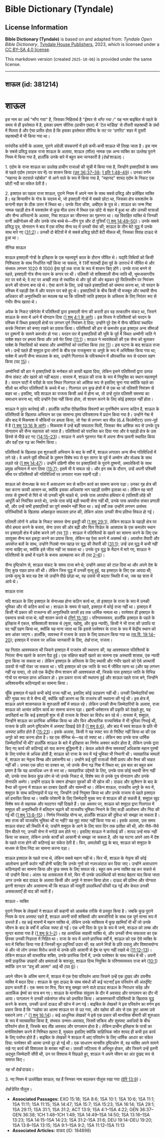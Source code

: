 # Bible Dictionary (Tyndale)

## License Information

**Bible Dictionary (Tyndale)** is based on and adapted from: _Tyndale Open Bible Dictionary_, [Tyndale House Publishers](https://tyndaleopenresources.com/), 2023, which is licensed under a [CC BY-SA 4.0 license](https://creativecommons.org/licenses/by-sa/4.0/legalcode.en).

This markdown version (created `2025-10-06`) is provided under the same license.



--------------------------------

## शाऊल (id: 381214)

शाऊल
====

इस नाम का अर्थ "माँगा गया" है, जिसका निहितार्थ है "ईश्वर से *माँगा गया।*" यह नाम बाइबिल से पहले के समय से ही इस्तेमाल में है, इसका प्रमाण सीरिया (प्राचीन एब्ला) में 'टेल मार्डिख' से तीसरी सहस्राब्दी के ग्रंथों में मिलता है और ऐसा प्रतीत होता है कि इसका इस्तेमाल सीरिया के तट पर 'उगरिट' शहर में दूसरी सहस्राब्दी में भी किया गया था।

पारंपरिक वर्तनी के अलावा, पुराने अंग्रेज़ी संस्करणों में इसे कभी\-कभी शाऊल भी लिखा जाता है। इस नाम के सबसे प्रसिद्ध वाहक राजा शाऊल के अलावा, शाऊल (शौल) नामक एक अन्य व्यक्ति का उल्लेख पुराने नियम में किया गया है, हालाँकि उनके बारे में बहुत कम जानकारी है (*देखें* शाऊल)।

1\. एदोम के राजा शाऊल का उल्लेख प्राचीन राजाओं की सूची में किया गया है, जिन्होंने इस्राएलियों के समय से पहले एदोम (यरदन पार में) पर शासन किया ([उत 36:37–38](https://ref.ly/Gen36:37-Gen36:38); [1 इति 1:48–49](https://ref.ly/1Chr1:48-1Chr1:49))। उनका वर्णन "महानद के तटवाले रहोबोत" से आने वाले के रूप में किया गया है, "महानद" शायद एदोम के निकट एक छोटी नदी का संकेत देती है।

2\. इस्राएल का पहला राजा शाऊल, पुराने नियम में अपने नाम के साथ सबसे प्रसिद्ध और प्रलेखित व्यक्ति है। वह बिन्यामीन के गोत्र के सदस्य थे, जो इस्राएली गोत्रों में सबसे छोटा था, जिसका क्षेत्र यरूशलेम के कनानी शहर के ठीक उत्तर में स्थित था। उनके पिता कीश, अबीएल के पुत्र थे। शाऊल का जन्म गिबा नामक पहाड़ी क्षेत्र में यरूशलेम से कुछ मील उत्तर में स्थित एक छोटे से शहर में हुआ था और उनकी यात्राओं और सैन्य अभियानों के अलावा, गिबा शाऊल का जीवनभर का गृहनगर था। वह विवाहित व्यक्ति थे जिनकी पत्नी अहीनोअम थी और उनके पांच बच्चे थे—तीन पुत्र और दो पुत्रियाँ ([1 शमू 14:49–50](https://ref.ly/1Sam14:49-1Sam14:50))। उनके सबसे प्रसिद्ध पुत्र, योनातान ने बाद में एक वरिष्ठ सैन्य पद में उनकी सेवा की; शाऊल के तीन बेटे युद्ध में उनके साथ मारे गए ([31:2](https://ref.ly/1Sam31:2))। उनकी दो बेटियों में से सबसे प्रसिद्ध छोटी बेटी मीकल थी, जिसका विवाह दाऊद से हुआ था।

सैनिक शाऊल

शाऊल इस्राएली गोत्रों के इतिहास के एक महत्वपूर्ण काल के दौरान जीवित थे। यद्यपि तिथियों को किसी निश्चितता के साथ निर्धारित नहीं किया जा सकता, वे 11वीं शताब्दी ईसा पूर्व के उत्तरार्ध में जीवित थे और संभवतः लगभग 1020 से 1000 ईसा पूर्व तक राजा के रूप में शासन किए होंगे। उनके राजा बनने से पहले, इस्राएली गोत्र सैन्य पतन के कगार पर थी। पलिश्ती जो शक्तिशाली सैन्य जाति थी, भूमध्यसागरीय तट पर बसे थे; वे तट पर अच्छी तरह से स्थापित थे और पूर्व की ओर बढ़कर पूरे फिलिस्तीन पर नियंत्रण करने की योजना बना रहे थे। ऐसा करने के लिए, उन्हें पहले इस्राएलियों को समाप्त करना था, जो यरदन के पश्चिम में पहाड़ी देश में और यरदन पार बसे हुए थे। इस्राएलियों के बीच किसी भी मजबूत और स्थायी सैन्य अधिकार की अनुपस्थिति का मतलब यह था कि पलिश्ती जाति इस्राएल के अस्तित्व के लिए निरंतर रूप से गंभीर सैन्य खतरा थे।

अपेक के निकट एबेनेजेर में पलिश्तियों द्वारा इस्राएली सेना की करारी हार वह तत्कालीन संकट था, जिसने शाऊल के सत्ता में आने में योगदान दिया ([1 शमू 4:1 के आगे](https://ref.ly/1Sam4:1-1Sam4:22))। इस विजय ने पलिश्तियों को यरदन के पश्चिम में स्थित इस्राएली क्षेत्रों पर लगभग पूर्ण नियंत्रण दे दिया; उन्होंने पूरे देश में सैन्य चौकियां स्थापित करके नियंत्रण को बनाए रखने का प्रयास किया। पलिश्तियों की हार से कमजोर हुआ इस्राएल अन्य सीमाओं पर दुश्मनों के सामने कमजोर हो गया। यरदन पार में इस्राएलियों की भूमि के पूर्व में स्थित अम्मोनी जाति ने याबेश शहर पर हमला किया और उसे घेर लिया ([11:1](https://ref.ly/1Sam11:1))। शाऊल ने स्वयंसेवकों की एक सेना को बुलाकर याबेश के निवासियों को बचाया और अम्मोनियों को पराजित किया (पद [11](https://ref.ly/1Sam11:11))। इस घटना के बाद शाऊल राजा बने। उन्हें पहले ही शमूएल द्वारा लोगों के बीच एक राजकुमार या अगुवे के रूप में अभिषिक्त किया गया था; याबेश में अपनी सैन्य सफलता के बाद, उन्होंने गिलगाल के पवित्रस्थान में औपचारिक रूप से पदभार ग्रहण किया (पद [15](https://ref.ly/1Sam11:15))।

अम्मोनियों की हार ने इस्राएलियों के मनोबल को काफी बढ़ावा दिया, लेकिन इसने पलिश्तियों द्वारा उत्पन्न सैन्य संकट और खतरे को नहीं बदला। वास्तव में, शाऊल की राजा के रूप में नियुक्ति का स्थान महत्वपूर्ण है। यरदन घाटी में यरीहो के पास स्थित गिलगाल को आंशिक रूप से इसलिए चुना गया क्योंकि पहले का शीलो का मन्दिर पलिश्तियों के कब्जे में था। गिलगाल उन कुछ क्षेत्रों में से एक था जो पलिश्ती नियंत्रण से बाहर था। इसलिए, यदि शाऊल का राजत्व किसी अर्थ में होना था, तो उन्हें तुरंत पलिश्ती समस्या का समाधान करना था; यदि उन्होंने ऐसा नहीं किया होता, तो शासन करने के लिए कोई इस्राएल नहीं होता।

शाऊल ने तुरंत कार्रवाई की। हालाँकि सटीक ऐतिहासिक विवरणों का पुनर्निर्माण करना कठिन है, शाऊल के पलिश्तियों के खिलाफ अभियान का एक सामान्य दृश्य पवित्रशास्त्र में प्रदान किया गया है। उन्होंने गेबा में और बाद में मिकमाश में चौकियों पर हमला किया, जो गेबा से लगभग चार मील (6\.4 किलोमीटर) उत्तर\-पूर्व में है ([1 शमू 13:16 के आगे](https://ref.ly/1Sam13:16-1Sam13:23))। मिकमाश में उन्हें बड़ी सफलता मिली, जिसका श्रेय आंशिक रूप से उनके पुत्र योनातान की सैन्य सहायता को जाता है। पलिश्तियों को पराजित कर दिया गया और वे पहाड़ी क्षेत्र के उस हिस्से से पीछे हट गए ([14:15–23](https://ref.ly/1Sam14:15-1Sam14:23))। शाऊल ने अपने गृहनगर गेबा में अपना सैन्य छावनी स्थापित किया और वहाँ एक गढ़ का निर्माण किया।

पलिश्तियों के खिलाफ़ इस शुरुआती अभियान के बाद के वर्षों में, शाऊल लगातार अन्य सैन्य गतिविधियों में लगे रहे। वे अपने पूर्वी सीमाओं के दुश्मन विशेष रूप से मृत सागर के पूर्व में अम्मोन और मोआब के साथ लड़ते रहे ([1 शमू 14:47](https://ref.ly/1Sam14:47))। उन्होंने दक्षिणी सीमा पर इस्राएलियों के पुराने दुश्मनों, अमालेकियों के साथ प्रमुख अभियान में भाग लिया ([15:7](https://ref.ly/1Sam15:7)); इसमें भी वे सफल रहे। और इन सब के दौरान, उन्हें अपनी पश्चिमी सीमा पर पलिश्तियों की गतिविधियों पर लगातार नज़र रखनी पड़ी।

शाऊल को सेनाध्यक्ष के रूप में असाधारण रूप से कठिन कार्य का सामना करना पड़ा। उनका गृह क्षेत्र की रक्षा करना काफी आसान था, क्योंकि इसका अधिकांश भाग पहाड़ी ग्रामीण इलाका था। लेकिन वह चारों तरफ से दुश्मनों से घिरे थे जो उनकी भूमि चाहते थे, उनके पास अपर्याप्त हथियार थे (पलिश्ती लोहे की आपूर्ति को नियंत्रित करते थे), उनके पास कोई बड़ी स्थायी सेना नहीं थी, उनके पास अपर्याप्त संचार प्रणाली थी, और उन्हें सभी इस्राएलियों का पूर्ण समर्थन नहीं मिला था। कई वर्षों तक उन्होंने लगभग असंभव परिस्थितियों के खिलाफ अपेक्षाकृत सफलता प्राप्त की, लेकिन अंततः उनकी सैन्य प्रतिभा विफल हो गई।

पलिश्ती लोगों ने अपेक के निकट समस्त सेना इकट्ठी की ([1 शमू 29:1](https://ref.ly/1Sam29:1)), लेकिन शाऊल के पहाड़ी क्षेत्र पर सीधे हमला करने के बजाय, सेना उत्तर की ओर बढ़ी और फिर यिज्रेल के आसपास के एक कमज़ोर स्थान पर इस्राएली क्षेत्र में प्रवेश करने लगे (पद [11](https://ref.ly/1Sam29:11))। शाऊल ने पलिश्तियों के खतरे का सामना करने के लिए एक उपयुक्त सैन्य बल इकट्ठा करने का प्रयास किया, लेकिन वह ऐसा करने में असमर्थ रहे। अपर्याप्त तैयारी और अपर्याप्त बलों के साथ, उन्होंने गिलबो नाम पहाड़ पर युद्ध की तैयारी की ([31:1](https://ref.ly/1Sam31:1)); उन्हें उस युद्ध में कभी नहीं जाना चाहिए था, क्योंकि इसे जीता नहीं जा सकता था। उनके पुत्र युद्ध के मैदान में मारे गए, शाऊल ने पलिश्तियों के हाथों में पड़ने के बजाय आत्महत्या कर ली (पद [2–6](https://ref.ly/1Sam31:2-1Sam31:6))।

सैन्य दृष्टिकोण से, शाऊल संकट के समय राजा बने थे; उन्होंने आपदा को टाल दिया था और अपने देश के लिए कुछ राहत प्राप्त की थी। लेकिन जिस युद्ध में उनकी मृत्यु हुई, वह इस्राएल के लिए एक आपदा थी; उनके मृत्यु के बाद वह देश जो उन्होंने पीछे छोड़ा था, वह उससे भी बदतर स्थिति में था, जब वह सत्ता में आये थे।

शाऊल राजा

यदि शाऊल के लिए इस्राएल के सेनाध्यक्ष होना कठिन कार्य था, तो इस्राएल के राजा के रूप में उनकी भूमिका और भी कठिन कार्य था। शाऊल के समय से पहले, इस्राएल में कोई राजा नहीं था। इस्राएल में किसी भी प्रकार की राजतन्त्र की अनुपस्थिति काफी हद तक धार्मिक मामला था। परमेश्वर ही इस्राएल के एकमात्र सच्चे राजा थे; वही शासन करते थे ([निर्ग 15:18](https://ref.ly/Exod15:18))। परिणामस्वरूप, हालाँकि इस्राएल के पहले के इतिहास में एकल, शक्तिशाली शासक थे (मूसा, यहोशू, और कुछ न्यायी), किसी ने भी राजा की उपाधि या पद नहीं ग्रहण किया था, क्योंकि यह माना जाता था कि इससे परमेश्वर के राजा के रूप में केंद्रीय स्थान को कम आंका जाएगा। हालाँकि, व्यवस्था में राजत्व के उदय के लिए प्रावधान किया गया था ([व्य.वि. 19:14–20](https://ref.ly/Deut19:14-Deut19:20)); इस्राएल में राजत्व पर अधिक जानकारी के लिए, *देखें* राजा, राजत्व।

यह नितांत आवश्यकता थी जिसने इस्राएल में राजतंत्र की स्थापना की, यह आवश्यकता पलिश्तियों के निरंतर सैन्य खतरे के कारण पैदा हुई। एक संक्षिप्त बाहरी खतरे का सामना एक अस्थायी शासक, एक न्यायी द्वारा किया जा सकता था। लेकिन इस्राएल के अस्तित्व के लिए स्थायी और गंभीर खतरे को ऐसे अस्थायी उपायों से नहीं रोका जा सकता था। यदि इस्राएल को एक जाति के रूप में जीवित रहना था (और यह लगभग नहीं रह पाया), तो उसे एक केंद्रीय सैन्य शासन की आवश्यकता थी, जिसके पास इस्राएल जाति के विभिन्न गोत्रों पर मान्यता प्राप्त अधिकार हो। इस प्रकार राज्य की स्थापना हुई और शाऊल पहले राजा बने, जिन्होंने अविश्वसनीय कठिनाइयों का सामना किया।

चूँकि इस्राएल में पहले कभी कोई राज्य नहीं था, इसलिए कोई उदाहरण नहीं थी। उनकी ज़िम्मेदारियाँ क्या थीं? मुख्य रूप से वे सैन्य थीं, क्योंकि यही कारण था कि राजतंत्र की स्थापना की गई थी। इस क्षेत्र में, शाऊल अपने शासनकाल के शुरुआती वर्षों में सफल रहे। लेकिन उनकी सैन्य ज़िम्मेदारियों के अलावा, राजा शाऊल को अत्यंत कठिन कार्य का सामना करना पड़ा। इब्रानी धर्मशास्त्र की प्रकृति को देखते हुए, यह अपरिहार्य था कि कई इस्राएली शुरू से ही राजत्व के विचार का विरोध कर रहे थे। वास्तव में, शमूएल, जिन्होंने शाऊल का प्रारंभिक अभिषेक किया था और फिर औपचारिक राज्याभिषेक में भी भूमिका निभाई थी, राजत्व के प्रति अपने दृष्टिकोण में अस्पष्ट दिखाई देते हैं ([1 शमू 8:6](https://ref.ly/1Sam8:6)), और बाद में स्वयं शाऊल के प्रति भी अस्पष्ट प्रतीत होते हैं ([15:23](https://ref.ly/1Sam15:23))। इसके अलावा, किसी ने यह स्पष्ट रूप से निर्दिष्ट नहीं किया था की एक अगुवे को क्या करना होता है। वह एक सैनिक थे—यह तो स्पष्ट था। लेकिन क्या उनके पास धार्मिक ज़िम्मेदारियाँ भी थीं? हालाँकि शाऊल के बारे में इतिहास का निर्णय अक्सर कठोर होता है, लेकिन उनके द्वारा किए गए कार्य की कठिनाई को याद करना बुद्धिमानी है। केवल अकेले सैन्य समस्याएँ अधिकांश महान पुरुषों के लिए पर्याप्त से अधिक होती हैं; शाऊल को राजा के रूप में नई भूमिका भी निभानी थी। व्यावहारिक मामलों में, शाऊल का नेतृत्व विनम्र और प्रशंसनीय था। उन्होंने कई पूर्वी राजाओं जैसी प्रताप और वैभव की चाहत नहीं की। उनका एक छोटा सा दरबार था, जो उनके सैन्य गढ़ गिबा में स्थित था; इस बात का बहुत कम प्रमाण है कि यह अत्यधिक धन से भरा था। व्यावहारिक उद्देश्यों के लिए, उनके पास कोई स्थायी सेना नहीं थी; उनके पास केवल कुछ लोग थे जो उनके निकट थे, विशेष रूप से उनके पुत्र योनातान और उनके सेनापति अब्नेर। उन्होंने दाऊद के समान होनहार युवकों की भी खोज की। दाऊद और सुलैमान के बाद के वैभव की तुलना में शाऊल का दरबार देहाती और सामन्ती था। लेकिन शाऊल, राजकीय अगुवे के रूप में, शमूएल के साथ कठिनाइयों में पड़ गए, जिन्होंने उन्हें नियुक्त किया था और उनके राजत्व से पहले इस्राएल को प्रभावित किया था। जबकि परेशानी के लिए ज़िम्मेदारी मुख्य रूप से शाऊल की हो सकती है, शमूएल खुद विशेष रूप से सहायक और मददगार नहीं दिखते हैं। एक अवसर पर, शाऊल को शमूएल द्वारा गिलगाल में शमूएल की अनुपस्थिति में बलिदान चढ़ाने की याजकीय भूमिका निभाने के लिए कड़ी आलोचना और निंदा की गई थी ([1 शमू 13:8–15](https://ref.ly/1Sam13:8-1Sam13:15))। निर्णय निस्संदेह योग्य था, हालाँकि शाऊल की दुविधा को समझा जा सकता है। क्या राजा की याजकीय भूमिका थी या नहीं? यह मुद्दा स्पष्ट नहीं किया गया था। इसके अलावा, उस समय शाऊल संकट की स्थिति में थे; उन्होंने शमूएल के आने के लिए सात दिन तक प्रतीक्षा की थी, और जैसे\-जैसे दिन बीतते गए, उनकी सेना में भगोड़े कम होते गए। इसलिए शाऊल ने कार्रवाई की। शायद उन्हें माफ नहीं किया जा सकता, लेकिन उनके कार्यों को आसानी से समझा जा सकता है, और यह घटना अपने आप में देश के पहले राजा होने की कठिनाई का संकेत देती है। फिर, अमालेकी युद्ध के बाद, शाऊल को शमूएल के माध्यम से दिव्य निंदा का सामना करना पड़ा।

शाऊल इस्राएल के पहले राजा थे, लेकिन सबसे महान नहीं थे। फिर भी, शाऊल के नेतृत्व की कोई आलोचना इतनी कठोर नहीं होनी चाहिए कि उनके गुणों को नज़रअंदाज़ कर दिया जाए। उन्होंने असाधारण कठिनाइयों का सामना किया और कुछ समय के लिए सफल रहे। बहुत कम अन्य व्यक्ति वह कर सकते थे जो उन्होंने किया। अंततः वह असफलता में मरे, फिर भी उनके उपलब्धियों को शायद बेहतर याद किया जाता अगर उनके बाद दाऊद के अलावा किसी और अगुवे ने शासन किया होता। दाऊद की प्रतिभा और योग्यता इतनी शानदार और असामान्य थी कि शाऊल की मामूली उपलब्धियाँ फीकी पड़ गईं और केवल उनकी असफलताएँ ही याद की जाती हैं।

शाऊल \- व्यक्ति

पुराने नियम के लेखकों ने शाऊल की कहानी को आकर्षक तरीके से प्रस्तुत किया है। जबकि कुछ पुराने नियम के पात्र अस्पष्ट रहते हैं, शाऊल अपनी सभी शक्तियों और कमजोरियों के साथ एक पूर्ण मानव रूप में उभरते हैं। वह कई मायनों में महान व्यक्ति थे, लेकिन उनके व्यक्तित्व में कुछ खामियाँ भी थीं जो उनके जीवन के बाद के वर्षों में अधिक स्पष्ट हो गईं। एक धनी पिता के पुत्र के रूप में जन्मे, शाऊल को लम्बा और सुन्दर बताया गया है ([1 शमू 9:1–2](https://ref.ly/1Sam9:1-1Sam9:2))। वह अत्यधिक साहसी व्यक्ति थे, और उनकी सैन्य सफलता का एक हिस्सा उनकी निडरता में निहित था। राजा के रूप में अपने प्रारंभिक वर्षों में, शाऊल को एक ऐसे व्यक्ति के रूप में चित्रित किया गया है जिनकी मूल प्रवृत्तियाँ उदार थीं; वह अपने मित्रों के प्रति दयालु और विश्वासयोग्य थे और जो लोग उनका विरोध करते थे उनके प्रति आसानी से द्वेष या घृणा नहीं रखते थे ([11:12–13](https://ref.ly/1Sam11:12-1Sam11:13))। लेकिन शाऊल की वास्तविक शक्ति, उनके प्रारंभिक दिनों में, उनके परमेश्वर के साथ संबंध में थी। अपनी सभी प्राकृतिक उपहारों और क्षमताओं के बावजूद, शाऊल दिव्य नियुक्ति के परिणामस्वरूप राजा बने ([10:1](https://ref.ly/1Sam10:1)) क्योंकि उन पर "प्रभु की आत्मा" आई थी (पद [6](https://ref.ly/1Sam10:6))।

अपने जीवन के अंतिम चरण में, शाऊल में एक ऐसा परिवर्तन आया जिसने उन्हें एक दुखद और दयनीय व्यक्ति में बदल दिया। शाऊल के युवा दाऊद के साथ संबंधों की कई घटनाएँ इस परिवर्तन की अंतर्दृष्टि प्रदान करती हैं। एक समय पर मित्र, फिर शत्रु समझा जाने वाले दाऊद शाऊल के निराधार संदेह और अतार्किक ईर्ष्या का पात्र बन गए। शाऊल के मानसिक संतुलन के दौर में अवसाद और पागलपन का दौर भी आया। पागलपन ने उनकी तर्कसंगत सोच को प्रभावित किया। आक्रमणकारी पलिश्तियों के खिलाफ युद्ध करने के बजाय, उनकी ऊर्जा दाऊद की खोज में लग गई। बाइबिल के लेखकों ने इस परिवर्तन का वर्णन इस प्रकार किया है कि "यहोवा का आत्मा शाऊल पर से उठ गया, और यहोवा की ओर से एक दुष्ट आत्मा उसे घबराने लगा।" ([1 शमू 16:14](https://ref.ly/1Sam16:14))। कई आधुनिक लेखकों ने इसे एक प्रकार की मानसिक बीमारी की शुरुआत के रूप में व्याख्यायित किया है, संभवतः उन्मत्त\-अवसाद, जिसमें सक्रिय और सुस्पष्ट अवधियों के बीच परिवर्तन होता है, जिसके बाद तीव्र अवसाद और पागलपन होता है। लेकिन प्राचीन इतिहास के पात्रों का मनोविश्लेषण करने में निश्चित खतरा है, मुख्यतः इसलिए क्योंकि साहित्यिक स्रोत शायद ही कभी इस कार्य के लिए पर्याप्त होते हैं। बाइबिल के लेखकों ने शाऊल में आए परिवर्तन के लिए धार्मिक आधार का संकेत दिया: परमेश्वर की आत्मा उनसे दूर हो गई थी। एक साधारण मानवीय दृष्टिकोण से, वह व्यक्ति अपने सामने रखे गए कार्य की विशालता के बराबर नहीं था। उसकी जटिलता से अभिभूत होकर, और जिसने उन्हें इतनी अद्भुत जिम्मेदारी सौंपी थी, उन पर विश्वास में पिछड़ते हुए, शाऊल ने अपने जीवन का अंत दुखद रूप से समाप्त किए।

*यह भी देखें* दाऊद।

3\. नए नियम में उल्लेखित शाऊल, वह हैं जिनका नाम बदलकर पौलुस रखा गया ([प्रेरि 13:9](https://ref.ly/Acts13:9))।

*देखें* प्रेरित पौलुस।

* **Associated Passages:** EXO 15:18; 1SA 8:6; 1SA 10:1; 1SA 10:6; 1SA 11:1; 1SA 11:11; 1SA 11:15; 1SA 14:47; 1SA 15:7; 1SA 15:23; 1SA 16:14; 1SA 29:1; 1SA 29:11; 1SA 31:1; 1SA 31:2; ACT 13:9; 1SA 4:1–1SA 4:22; GEN 36:37–GEN 36:38; 1CH 1:48–1CH 1:49; 1SA 14:49–1SA 14:50; 1SA 13:16–1SA 13:23; 1SA 14:15–1SA 14:23; 1SA 31:2–1SA 31:6; DEU 19:14–DEU 19:20; 1SA 13:8–1SA 13:15; 1SA 9:1–1SA 9:2; 1SA 11:12–1SA 11:13
* **Associated Articles:** दाऊद (ID: 184898)

